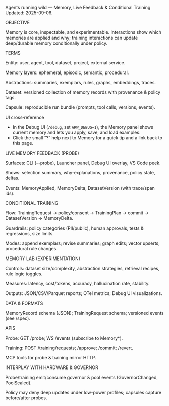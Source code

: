 Agents running wild — Memory, Live Feedback & Conditional Training
Updated: 2025-09-06.

OBJECTIVE

Memory is core, inspectable, and experimentable. Interactions show which memories are applied and why; training interactions can update deep/durable memory conditionally under policy.

TERMS

Entity: user, agent, tool, dataset, project, external service.

Memory layers: ephemeral, episodic, semantic, procedural.

Abstractions: summaries, exemplars, rules, graphs, embeddings, traces.

Dataset: versioned collection of memory records with provenance & policy tags.

Capsule: reproducible run bundle (prompts, tool calls, versions, events).

UI cross‑reference
- In the Debug UI (`/debug`, set `ARW_DEBUG=1`), the Memory panel shows current memory and lets you apply, save, and load examples.
- Click the small “?” help next to Memory for a quick tip and a link back to this page.

LIVE MEMORY FEEDBACK (PROBE)

Surfaces: CLI (--probe), Launcher panel, Debug UI overlay, VS Code peek.

Shows: selection summary, why-explanations, provenance, policy state, deltas.

Events: MemoryApplied, MemoryDelta, DatasetVersion (with trace/span ids).

CONDITIONAL TRAINING

Flow: TrainingRequest → policy/consent → TrainingPlan → commit → DatasetVersion → MemoryDelta.

Guardrails: policy categories (PII/public), human approvals, tests & regressions, size limits.

Modes: append exemplars; revise summaries; graph edits; vector upserts; procedural rule changes.

MEMORY LAB (EXPERIMENTATION)

Controls: dataset size/complexity, abstraction strategies, retrieval recipes, rule logic toggles.

Measures: latency, cost/tokens, accuracy, hallucination rate, stability.

Outputs: JSON/CSV/Parquet reports; OTel metrics; Debug UI visualizations.

DATA & FORMATS

MemoryRecord schema (JSON); TrainingRequest schema; versioned events (see /spec).

APIS

Probe: GET /probe; WS /events (subscribe to Memory*).

Training: POST /training/requests; /approve; /commit; /revert.

MCP tools for probe & training mirror HTTP.

INTERPLAY WITH HARDWARE & GOVERNOR

Probe/training emit/consume governor & pool events (GovernorChanged, PoolScaled).

Policy may deny deep updates under low-power profiles; capsules capture before/after probes.
